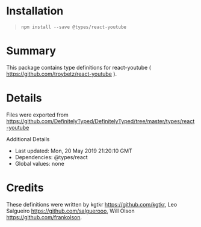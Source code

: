# Installation
> `npm install --save @types/react-youtube`

# Summary
This package contains type definitions for react-youtube ( https://github.com/troybetz/react-youtube ).

# Details
Files were exported from https://github.com/DefinitelyTyped/DefinitelyTyped/tree/master/types/react-youtube

Additional Details
 * Last updated: Mon, 20 May 2019 21:20:10 GMT
 * Dependencies: @types/react
 * Global values: none

# Credits
These definitions were written by kgtkr <https://github.com/kgtkr>, Leo Salgueiro <https://github.com/salguerooo>, Will Olson <https://github.com/frankolson>.

